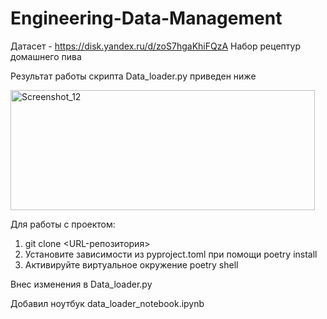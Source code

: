 # Engineering-Data-Management
Датасет - https://disk.yandex.ru/d/zoS7hgaKhiFQzA
Набор рецептур домашнего пива 

Результат работы скрипта Data_loader.py приведен ниже

<img width="487" height="192" alt="Screenshot_12" src="https://github.com/user-attachments/assets/824dc842-ae9d-4c3b-b4f6-fac41d6b0115" />

Для работы с проектом:
1) git clone <URL-репозитория>
2) Установите зависимости из pyproject.toml при помощи poetry install
3) Активируйте виртуальное окружение poetry shell


Внес изменения в Data_loader.py 

Добавил ноутбук data_loader_notebook.ipynb
